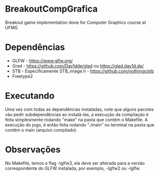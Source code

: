 # BreakoutCompGrafica
Breakout game implementation done for Computer Graphics course at UFMG


# Dependências
- GLFW - https://www.glfw.org/
- Grad - https://github.com/Dav1dde/glad ou https://glad.dav1d.de/
- STB - Especificamente STB_image.h - https://github.com/nothings/stb
- Freetype2

# Executando
Uma vez com todas as dependências instaladas, note que alguns pacotes vão pedir subdependências ao instalá-las, a execução da
compilação é feita simplesmente rodando "make" na pasta que contém o Makefile. A execução do jogo, é então feita rodando 
"./main" no terminal na pasta que contém o main (arquivo compilado).

# Observações
No Makefile, temos a flag -lglfw3, ela deve ser alterada para a versão correspondente do GLFW instalada, por exemplo, -lglfw2 ou -lglfw.
